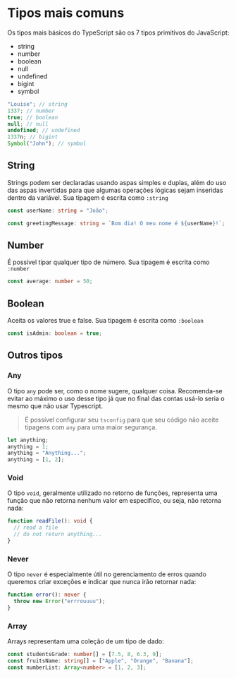 # Tipos mais comuns

Os tipos mais básicos do TypeScript são os 7 tipos primitivos do JavaScript:

- string
- number
- boolean
- null
- undefined
- bigint
- symbol

```ts
"Louise"; // string
1337; // number
true; // boolean
null; // null
undefined; // undefined
1337n; // bigint
Symbol("John"); // symbol
```

## String

Strings podem ser declaradas usando aspas simples e duplas, além do uso das aspas invertidas para que algumas operações lógicas sejam inseridas dentro da variável. Sua tipagem é escrita como `:string`

```ts
const userName: string = "João";

const greetingMessage: string = `Bom dia! O meu nome é ${userName}!`;
```

## Number

É possível tipar qualquer tipo de número. Sua tipagem é escrita como `:number`

```ts
const average: number = 50;
```

## Boolean

Aceita os valores true e false. Sua tipagem é escrita como `:boolean`

```ts
const isAdmin: boolean = true;
```

## Outros tipos

### Any

O tipo `any` pode ser, como o nome sugere, qualquer coisa. Recomenda-se evitar ao máximo o uso desse tipo já que no final das contas usá-lo seria o mesmo que não usar Typescript.

> É possível configurar seu `tsconfig` para que seu código não aceite tipagens com `any` para uma maior segurança.

```ts
let anything;
anything = 1;
anything = "Anything...";
anything = [1, 2];
```

### Void

O tipo `void`, geralmente utilizado no retorno de funções, representa uma função que não retorna nenhum valor em especifíco, ou seja, não retorna nada:

```ts
function readFile(): void {
  // read a file
  // do not return anything...
}
```

### Never

O tipo `never` é especialmente útil no gerenciamento de erros quando queremos criar exceções e indicar que nunca irão retornar nada:

```ts
function error(): never {
  throw new Error("errrouuuu");
}
```

### Array

Arrays representam uma coleção de um tipo de dado:

```ts
const studentsGrade: number[] = [7.5, 8, 6.3, 9];
const fruitsName: string[] = ["Apple", "Orange", "Banana"];
const numberList: Array<number> = [1, 2, 3];
```
